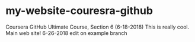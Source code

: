 # my-website-couresra-github
Coursera GitHub Ultimate Course, Section 6   (6-18-2018)
This is really cool.
Main web site!
6-26-2018 edit on example branch

